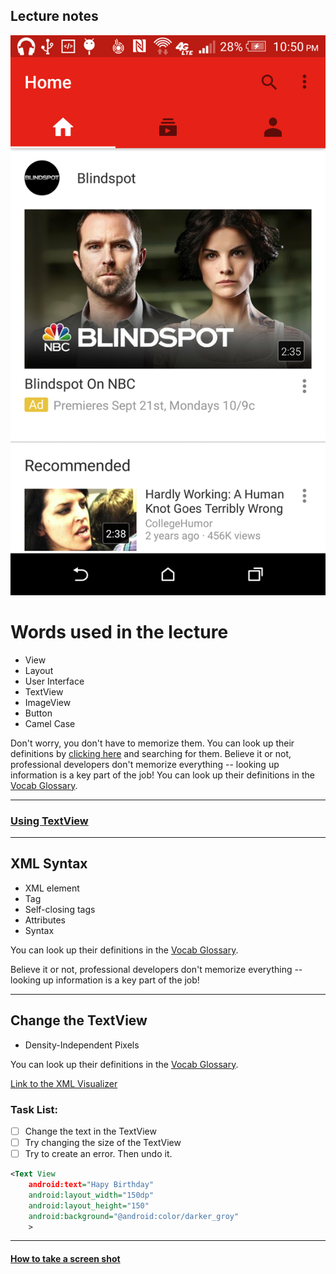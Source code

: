## Lecture notes


![](android_ui_ex.png)

# Words used in the lecture

- View
- Layout
- User Interface
- TextView
- ImageView
- Button
- Camel Case

Don't worry, you don't have to memorize them. You can look up their definitions by [clicking here](https://developers.google.com/android/for-all/vocab-words/?utm_source=udacity&utm_medium=course&utm_campaign=android_basics) and searching for them. Believe it or not, professional developers don't memorize everything -- looking up information is a key part of the job!
You can look up their definitions in the [Vocab Glossary](https://developers.google.com/android/for-all/vocab-words/?utm_source=udacity&utm_medium=course&utm_campaign=android_basics).

----------------

### [Using TextView](https://labs.udacity.com/android-visualizer/#/android/text-view)

--------------

## XML Syntax

- XML element
- Tag
- Self-closing tags
- Attributes
- Syntax

You can look up their definitions in the [Vocab Glossary](https://developers.google.com/android/for-all/vocab-words/?utm_source=udacity&utm_medium=course&utm_campaign=android_basics).

Believe it or not, professional developers don't memorize everything -- looking up information is a key part of the job!

--------------------

## Change the TextView

- Density-Independent Pixels

You can look up their definitions in the [Vocab Glossary](https://developers.google.com/android/for-all/vocab-words/?utm_source=udacity&utm_medium=course&utm_campaign=android_basics).

[Link to the XML Visualizer](https://labs.udacity.com/android-visualizer/#/android/text-view)		

### Task List:

- [ ] Change the text in the TextView
- [ ] Try changing the size of the TextView
- [ ] Try to create an error. Then undo it.

```xml
<Text View
    android:text="Hapy Birthday"
    android:layout_width="150dp"
    android:layout_height="150"
    android:background="@android:color/darker_groy"
    >
```

-------
#### [How to take a screen shot](https://developer.android.com/studio/debug/am-screenshot.html)    





